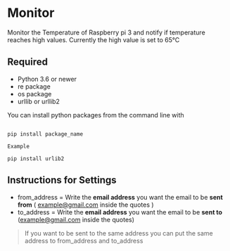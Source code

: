 # Monitor

Monitor the Temperature of Raspberry pi 3 and notify if temperature reaches high values. Currently the high value is set to 65°C

## Required

- Python 3.6 or newer
- re package
- os package
- urllib or urllib2

You can install python packages from the command line with

```

pip install package_name

Example

pip install urlib2

```

## Instructions for Settings

- from_address = Write the **email address** you want the email to be **sent from** ( example@gmail.com inside the quotes )
- to_address = Write the **email address** you want the email to be **sent to** (example@gmail.com inside the quotes)

> If you want to be sent to the same address you can put the same address to from_address and to_address
